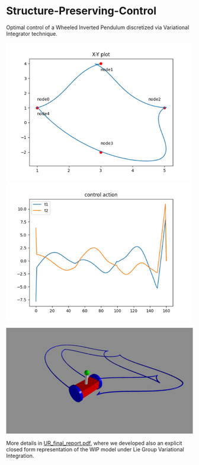 # Structure-Preserving-Control
Optimal control of a Wheeled Inverted Pendulum discretized via Variational Integrator technique.



<p float="left">
    <img src="imgs/optim_trajectory.png" width="500" title="Optimal Trajectory" />
    <img src="imgs/control_action.png" width="500" title="Control Action" />
</p>

<p align="center">
  <img src="imgs/visualizer.PNG"  width="600" title="WIP 3D visualization" />
</p>



More details in [UR_final_report.pdf](https://github.com/0xbadc0ffe/Structure-Preserving-Control/blob/main/UR_final_report.pdf), where we developed also an explicit closed form representation of the WIP model under Lie Group Variational Integration.
